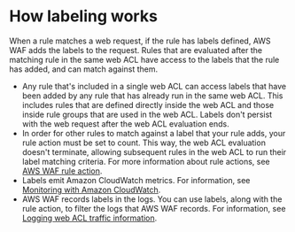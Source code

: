 # How labeling works<a name="waf-rule-label-overview"></a>

When a rule matches a web request, if the rule has labels defined, AWS WAF adds the labels to the request\. Rules that are evaluated after the matching rule in the same web ACL have access to the labels that the rule has added, and can match against them\. 
+ Any rule that's included in a single web ACL can access labels that have been added by any rule that has already run in the same web ACL\. This includes rules that are defined directly inside the web ACL and those inside rule groups that are used in the web ACL\. Labels don't persist with the web request after the web ACL evaluation ends\. 
+ In order for other rules to match against a label that your rule adds, your rule action must be set to count\. This way, the web ACL evaluation doesn't terminate, allowing subsequent rules in the web ACL to run their label matching criteria\. For more information about rule actions, see [AWS WAF rule action](waf-rule-action.md)\. 
+ Labels emit Amazon CloudWatch metrics\. For information, see [Monitoring with Amazon CloudWatch](monitoring-cloudwatch.md)\.
+ AWS WAF records labels in the logs\. You can use labels, along with the rule action, to filter the logs that AWS WAF records\. For information, see [Logging web ACL traffic information](logging.md)\.